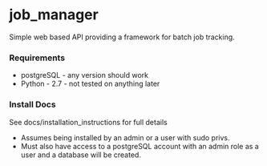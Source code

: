 # job_manager
Simple web based API providing a framework for batch job tracking.

### Requirements
* postgreSQL - any version should work
* Python - 2.7 - not tested on anything later

### Install Docs
See docs/installation_instructions for full details<br>
* Assumes being installed by an admin or a user with sudo privs.
* Must also have access to a postgreSQL account with an admin role as a user and a database will be created.
